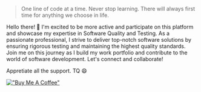 > One line of code at a time. Never stop learning. There will always first time for anything we choose in life.

Hello there! 👋 I'm excited to be more active and participate on this platform and showcase my expertise in Software Quality and Testing. As a passionate professional, I strive to deliver top-notch software solutions by ensuring rigorous testing and maintaining the highest quality standards. Join me on this journey as I build my work portfolio and contribute to the world of software development. Let's connect and collaborate!

<!--
**azrimangsor/azrimangsor** is a ✨ _special_ ✨ repository because its `README.md` (this file) appears on your GitHub profile.

Here are some ideas to get you started:

- 🔭 I’m currently working on ...
- 🌱 I’m currently learning ...
- 👯 I’m looking to collaborate on ...
- 🤔 I’m looking for help with ...
- 💬 Ask me about ...
- 📫 How to reach me: ...
- 😄 Pronouns: ...
- ⚡ Fun fact: ...
-->
Appretiate all the support. TQ 😄

[!["Buy Me A Coffee"](https://www.buymeacoffee.com/assets/img/custom_images/yellow_img.png)](https://www.buymeacoffee.com/azrimangsor)
